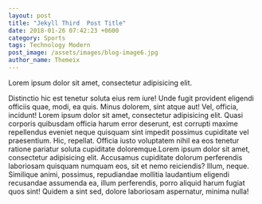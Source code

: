 ```yaml
---
layout: post
title: "Jekyll Third  Post Title"
date: 2018-01-26 07:42:23 +0600
category: Sports
tags: Technology Modern
post_image: /assets/images/blog-image6.jpg
author_name: Themeix
---
```

Lorem ipsum dolor sit amet, consectetur adipisicing elit.

 Distinctio hic est tenetur soluta eius rem iure! Unde fugit provident eligendi officiis quae, modi, ea quis. Minus dolorem, sint atque aut! Vel, officia, incidunt! Lorem ipsum dolor sit amet, consectetur adipisicing elit. Quasi corporis quibusdam officia harum error deserunt, est corrupti maxime repellendus eveniet neque quisquam sint impedit possimus cupiditate vel praesentium. Hic, repellat. Officia iusto voluptatem nihil ea eos tenetur ratione pariatur soluta cupiditate doloremque.Lorem ipsum dolor sit amet, consectetur adipisicing elit. Accusamus cupiditate dolorum perferendis laboriosam quisquam numquam eos, sit et nemo reiciendis? Illum, neque. Similique animi, possimus, repudiandae mollitia laudantium eligendi recusandae assumenda ea, illum perferendis, porro aliquid harum fugiat quos sint! Quidem a sint sed, dolore laboriosam aspernatur, minima nulla!